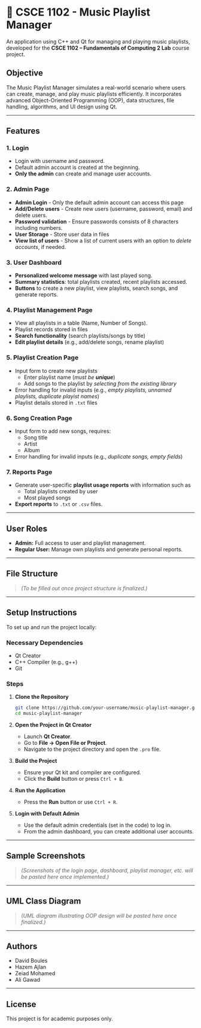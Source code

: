 # 🎵 CSCE 1102 - Music Playlist Manager

An application using C++ and Qt for managing and playing music playlists, developed for the **CSCE 1102 – Fundamentals of Computing 2 Lab** course project.

## Objective

The Music Playlist Manager simulates a real-world scenario where users can create, manage, and play music playlists efficiently. It incorporates advanced Object-Oriented Programming (OOP), data structures, file handling, algorithms, and UI design using Qt.

---

## Features

### 1. Login
- Login with username and password.
- Default admin account is created at the beginning.
- **Only the admin** can create and manage user accounts.

### 2. Admin Page
- **Admin Login** - Only the default admin account can access this page
- **Add/Delete users** - Create new users (username, password, email) and delete users.
- **Password validation** - Ensure passwords consists of 8 characters including numbers.
- **User Storage** - Store user data in files
- **View list of users** - Show a list of current users with an option to *delete accounts*, if needed.

### 3. User Dashboard
- **Personalized welcome message** with last played song.
- **Summary statistics**: total playlists created, recent playlists accessed.
- **Buttons** to create a new playlist, view playlists, search songs, and generate reports.

### 4. Playlist Management Page
- View all playlists in a table (Name, Number of Songs).
- Playlist records stored in files
- **Search functionality** (search playlists/songs by title)
- **Edit playlist details** (e.g., add/delete songs, rename playlist)

### 5. Playlist Creation Page
- Input form to create new playlists
  - Enter playlist name (*must be* ***unique***)
  - Add songs to the playlist by *selecting from the existing library*
- Error handling for invalid inputs (e.g., *empty playlists, unnamed playlists, duplicate playist names*)
- Playlist details stored in `.txt` files

### 6. Song Creation Page
- Input form to add new songs, requires:
  - Song title
  - Artist
  - Album
- Error handling for invalid inputs (e.g., *duplicate songs, empty fields*)

### 7. Reports Page
- Generate user-specific **playlist usage reports** with information such as
  - Total playlists created by user
  - Most played songs
- **Export reports** to `.txt` or `.csv` files.

---

## User Roles

- **Admin:** Full access to user and playlist management.
- **Regular User:** Manage own playlists and generate personal reports.

---

## File Structure

> *(To be filled out once project structure is finalized.)*

---

## Setup Instructions

To set up and run the project locally:

### Necessary Dependencies

- Qt Creator
- C++ Compiler (e.g., g++)
- Git

### Steps

1. **Clone the Repository**

   ```bash
   git clone https://github.com/your-username/music-playlist-manager.git
   cd music-playlist-manager
   ```

2. **Open the Project in Qt Creator**

   - Launch **Qt Creator**.
   - Go to **File → Open File or Project**.
   - Navigate to the project directory and open the `.pro` file.

3. **Build the Project**

   - Ensure your Qt kit and compiler are configured.
   - Click the **Build** button or press `Ctrl + B`.

4. **Run the Application**

   - Press the **Run** button or use `Ctrl + R`.

5. **Login with Default Admin**

   - Use the default admin credentials (set in the code) to log in.
   - From the admin dashboard, you can create additional user accounts.

---

## Sample Screenshots

> *(Screenshots of the login page, dashboard, playlist manager, etc. will be pasted here once implemented.)*

---

## UML Class Diagram

> *(UML diagram illustrating OOP design will be pasted here once finalized.)*

---

## Authors
- David Boules
- Hazem Ajlan
- Zeiad Mohamed
- Ali Gawad

---

## License

This project is for academic purposes only.

